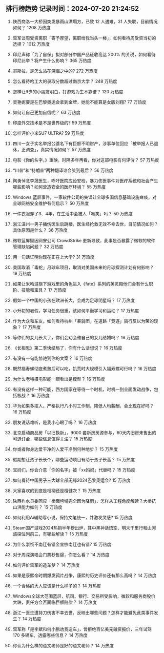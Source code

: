 
## 排行榜趋势 记录时间：2024-07-20 21:24:52
  
  1. 陕西商洛一大桥因突发暴雨山洪塌方，已致 12 人遇难，31 人失联，目前情况如何？ 1208 万热度
    
  2. 雷军谈周受资离职「寄予厚望，离职给我当头一棒」，如何看待周受资当初的选择？ 1012 万热度
    
  3. 印尼声称「为了自保」拟对部分中国产品征收高达 200% 的关税，如何看待印尼此举？将产生什么影响？ 365 万热度
    
  4. 哥斯拉，是怎么站在深海之中的? 272 万热度
    
  5. 怎么看待哈工大的录取分数超过南京大学？ 248 万热度
    
  6. 怎样让9岁的小朋友明白，打游戏为生不靠谱？ 120 万热度
    
  7. 吴艳妮要是在巴黎奥运会拿到金牌，她能不能算是女版刘翔? 77 万热度
    
  8. 如何让自己更加自信呢？ 63 万热度
    
  9. 印度外交技术是不是世界级的? 59 万热度
    
  10. 怎样评价小米SU7 ULTRA? 59 万热度
    
  11. 四川一女子实名举报公婆名下有巨额不明财产，涉事单位回应「被举报人已退休，正调查」，真实情况如何？ 57 万热度
    
  12. 电影《你的名字。》重映，时隔多年再看，你对这部电影有何评价？ 57 万热度
    
  13. “川普”和“特朗普”两种翻译谁会笑到最后？ 56 万热度
    
  14. 陶勇悼念李晟医生，呼吁医院应设安检，暴力伤医事件对医疗系统和社会产生哪些影响？如何营造安全的医疗环境？ 55 万热度
    
  15. Windows 蓝屏事件，一家软件公司的失误让全球多国信息基础设施瘫痪，对全球网络安全维护有何启示？ 50 万热度
    
  16. 一件衣服穿了3、4年，在生活中会被人「嘲笑」吗？ 50 万热度
    
  17. 浙江温州一男子捅伤医生后跳楼，医生经抢救无效不幸去世，目前情况如何？具体原因是什么？ 36 万热度
    
  18. 微软蓝屏疑因网安公司 CrowdStrike 更新导致，此事是否暴露了微软的软件管理缺陷问题？ 32 万热度
    
  19. 用一句话证明你现在正在上大学? 31 万热度
    
  20. 美国取消「毒蛇」月球车项目，取消对美国未来的月球探测计划有何影响？ 19 万热度
    
  21. 如果让米哈游旗下游戏里的角色进入《fate》系列的英灵殿他们会有什么职阶、技能和宝具？ 17 万热度
    
  22. 假如一个中国的小孩在欧洲长大，会成为足球明星吗？ 17 万热度
    
  23. 小升初的暑假，学习任务很重，该如何平衡学习和运动？ 17 万热度
    
  24. 作为大众和车友，如何看待杭州「暴骑团」在道路「竞逐」骑行反以为荣的现象？ 17 万热度
    
  25. 等你们的女儿长大了，你们会劝会催自己的女儿结婚吗？ 16 万热度
    
  26. 《长相思》第二季快结局了，你有什么话想说？ 16 万热度
    
  27. 有没有一句能惊艳到你的文案？ 16 万热度
    
  28. 既然福寿螺彻底煮熟后可以吃，饥荒时大规模引入福寿螺可行吗？ 16 万热度
    
  29. 为什么老特摄电影能一眼看出是模型？ 16 万热度
    
  30. 有没有这样一种可能，西方国家在等待一个时机，时机一到全面发动战争，包括核战？ 16 万热度
    
  31. 华为如果多招人，严格执行八小时工作制，降低人均薪酬，会比现在好吗？ 16 万热度
    
  32. 朋友说话难听，是我小心眼了吗？ 16 万热度
    
  33. 北京启动商品房「以旧换新」，9000 套新房房源参与，90天内旧房未售出的可退订金，哪些信息值得关注？ 15 万热度
    
  34. 你或者你身边爱干净的人爱干净到何种地步？ 15 万热度
    
  35. 假期想让孩子长长个，哪些运动项目有助于孩子长高？ 15 万热度
    
  36. 宝妈们，你会介意「你的名字」被「xx妈妈」代替吗？ 15 万热度
    
  37. 如何看待中国男子三大球全部无缘2024巴黎奥运会? 15 万热度
    
  38. 大家喜欢的到底是相柳还是檀健次？ 15 万热度
    
  39. 陕西柞水县委回应「桥面垮塌完全因为降雨」，怎样从工程角度解读？大桥抗山洪能力如何？ 15 万热度
    
  40. 如何利用Ai辅助写小说，保持文笔统一，并激发灵感? 15 万热度
    
  41. Steam国产游戏2024热销半年榜出炉，其中黑神话悟空、明末千里行和山河旅探位列前三，有哪些解读？ 15 万热度
    
  42. 为什么崇祯不南迁有错金宣宗南迁也有错? 15 万热度
    
  43. 对于周深演唱会门票秒售罄，你怎么看？ 14 万热度
    
  44. 如何评价雷军的造车梦？ 14 万热度
    
  45. 如果是康熙帝时期爆发鸦片战争，康熙的历史评价还有那么高吗？ 14 万热度
    
  46. 一个合格的大人应该是什么样子的？ 14 万热度
    
  47. Windows全球大范围蓝屏，航司、银行、交易所受影响，微软和服务商股价大跌，责任方会否面临巨额赔偿？ 14 万热度
    
  48. 浙江一医生遭持刀伤害不幸去世，反映出哪些问题？怎样才能避免此类事件发生？ 14 万热度
    
  49. 雷军称「是李斌和何小鹏劝我造车」，曾拒绝百亿美元融资报价，三年试驾 170 多辆车，透露哪些信息？ 14 万热度
    
  50. 你认为什么样的语文老师是好的语文老师？ 14 万热度
    